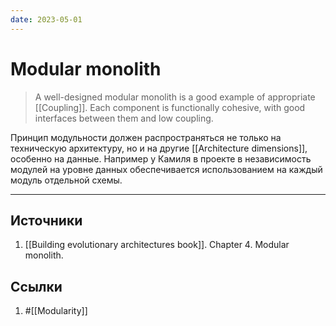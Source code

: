 ```yaml
---
date: 2023-05-01
---
```

# Modular monolith

> A well-designed modular monolith is a good example of appropriate [[Coupling]]. Each component is functionally cohesive, with good interfaces between them and low coupling.

Принцип модульности должен распространяться не только на техническую архитектуру, но и на другие [[Architecture dimensions]], особенно на данные. Например у Камиля в проекте в независимость модулей на уровне данных обеспечивается использованием на каждый модуль отдельной схемы.

---

## Источники

1. [[Building evolutionary architectures book]]. Chapter 4. Modular monolith.

## Ссылки

1. #[[Modularity]]
